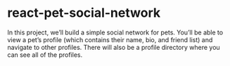 # react-pet-social-network

In this project, we’ll build a simple social network for pets. You’ll be able to view a pet’s profile (which contains their name, bio, and friend list) and navigate to other profiles. There will also be a profile directory where you can see all of the profiles.

